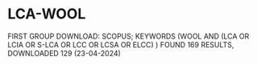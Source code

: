 # LCA-WOOL
FIRST GROUP DOWNLOAD: SCOPUS; KEYWORDS (WOOL AND (LCA OR LCIA OR S-LCA OR LCC OR LCSA OR ELCC) )
FOUND 169 RESULTS, DOWNLOADED 129 (23-04-2024)
